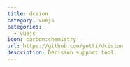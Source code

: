 ```yaml
---
title: dcsion
category: vuejs
categories:
  - vuejs
icon: carbon:chemistry
url: https://github.com/yetti/dcision
description: Decision support tool.
---
```

